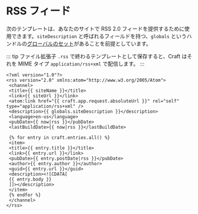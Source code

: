 # RSS フィード

次のテンプレートは、あなたのサイトで RSS 2.0 フィードを提供するために使用できます。`siteDescription` と呼ばれるフィールドを持つ、`globals` というハンドルの[グローバルのセット](../../globals.md)があることを前提としています。

::: tip
ファイル拡張子 `.rss` で終わるテンプレートとして保存すると、Craft はそれを MIME タイプ `application/rss+xml` で配信します。
:::

```twig
<?xml version="1.0"?>
<rss version="2.0" xmlns:atom="http://www.w3.org/2005/Atom">
 <channel>
 <title>{{ siteName }}</title>
 <link>{{ siteUrl }}</link>
 <atom:link href="{{ craft.app.request.absoluteUrl }}" rel="self" type="application/rss+xml" />
 <description>{{ globals.siteDescription }}</description>
 <language>en-us</language>
 <pubDate>{{ now|rss }}</pubDate>
 <lastBuildDate>{{ now|rss }}</lastBuildDate>

 {% for entry in craft.entries.all() %}
 <item>
 <title>{{ entry.title }}</title>
 <link>{{ entry.url }}</link>
 <pubDate>{{ entry.postDate|rss }}</pubDate>
 <author>{{ entry.author }}</author>
 <guid>{{ entry.url }}</guid>
 <description><![CDATA[
 {{ entry.body }}
 ]]></description>
 </item>
 {% endfor %}
 </channel>
</rss>
```

